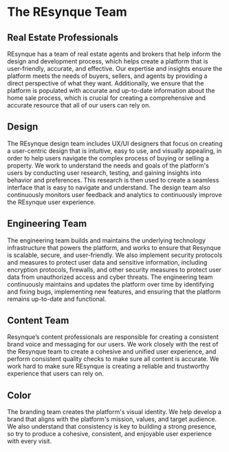 # The REsynque Team

## Real Estate Professionals 

REsynque has a team of real estate agents and brokers that help inform the design and development process, which helps create a platform that is user-friendly, accurate, and effective. Our expertise and insights ensure the platform meets the needs of buyers, sellers, and agents by providing a direct perspective of what they want.
Additionally, we ensure that the platform is populated with accurate and up-to-date information about the home sale process, which is crucial for creating a comprehensive and accurate resource that all of our users can rely on.

## Design

The REsynque design team includes UX/UI designers that focus on creating a user-centric design that is intuitive, easy to use, and visually appealing, in order to help users navigate the complex process of buying or selling a property.
We work to understand the needs and goals of the platform's users by conducting user research, testing, and gaining insights into behavior and preferences. This research is then used to create a seamless interface that is easy to navigate and understand. The design team also continuously monitors user feedback and analytics to continuously improve the REsynque user experience.

## Engineering Team

The engineering team builds and maintains the underlying technology infrastructure that powers the platform, and works to ensure that Resynque is scalable, secure, and user-friendly. We also implement security protocols and measures to protect user data and sensitive information, including encryption protocols, firewalls, and other security measures to protect user data from unauthorized access and cyber threats.
The engineering team continuously maintains and updates the platform over time by identifying and fixing bugs, implementing new features, and ensuring that the platform remains up-to-date and functional.

## Content Team 

Resynque’s content professionals are responsible for creating a consistent brand voice and messaging for our users. We work closely with the rest of the Resynque team to create a cohesive and unified user experience, and perform consistent quality checks to make sure all content is accurate. We work hard to make sure REsynque is creating a reliable and trustworthy experience that users can rely on.

## Color

The branding team creates the platform's visual identity. We help develop a brand that aligns with the platform's mission, values, and target audience. We also understand that consistency is key to building a strong presence, so try to produce a cohesive, consistent, and enjoyable user experience with every visit.
